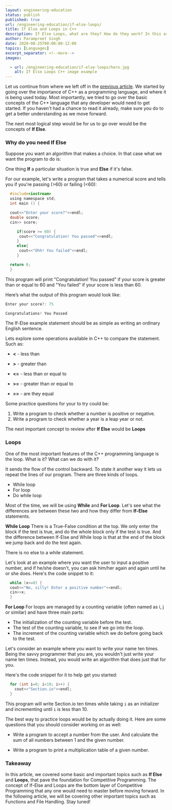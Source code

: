 ```yaml
---
layout: engineering-education
status: publish
published: true
url: /engineering-education/if-else-loops/
title: If Else and Loops in C++
description: If Else Loops, what are they? How do they work? In this article we will be going over some programming basics such as while loops, and for loops.
author: Parampreet Singh
date: 2020-08-25T00:00:00-12:00
topics: [Languages]
excerpt_separator: <!--more-->
images:

  - url: /engineering-education/if-else-loops/hero.jpg
    alt: If Else Loops C++ image example
---
```

Let us continue from where we left off in the [previous article](https://www.section.io/engineering-education/intro-to-c-part1/). We started by going over the importance of C++ as a programming language, and where it is being used today. Most importantly, we tried to go over the basic concepts of the C++ language that any developer would need to get started. If you haven't had a chance to read it already, make sure you do to get a better understanding as we move forward. 
<!--more-->
The next most logical step would be for us to go over would be the concepts of **If Else**.

### Why do you need If Else
Suppose you want an algorithm that makes a choice. In that case what we want the program to do is:

One thing **If** a particular situation is true and **Else** if it's false.

For our example, let's write a program that takes a numerical score and tells you if you're passing (>60) or failing (<60):

```C
  #include<iostream>
  using namespace std;
  int main () {

  cout<<"Enter your score?"<<endl;
  double score;
  cin>> score;

     if(score >= 60) {
      cout<<"Congratulation! You passed"<<endl;
     }
     else{
      cout<<"Ohh! You failed"<<endl;
     }

  return 0;
  }
  ```

This program will print "Congratulation! You passed" if your score is greater than or equal to 60 and "You failed" if your score is less than 60.

Here’s what the output of this program would look like:

```C
Enter your score?: 75

Congratulations! You Passed
```

The If-Else example statement should be as simple as writing an ordinary English sentence.

Lets explore some operations available in C++ to compare the statement. Such as:

- **<** - less than

- **>** - greater than

- **<=** - less than or equal to

- **>=** - greater than or equal to

- **==** - are they equal

Some practice questions for your to try could be:

1. Write a program to check whether a number is positive or negative.
2. Write a program to check whether a year is a leap year or not.

The next important concept to review after **If Else** would be  **Loops**

### Loops
One of the most important features of the C++ programming language is the loop. What is it? What can we do with it?

It sends the flow of the control backward. To state it another way it lets us repeat the lines of our program. There are three kinds of loops.

- While loop
- For loop
- Do while loop

Most of the time, we will be using **While** and **For Loop**. Let's see what the differences are between these two and how they differ from **If-Else** statements.

**While Loop**
There is a True-False condition at the top. We only enter the block if the test is true, and do the whole block only if the test is true.
And the difference between If-Else and While loop is that at the end of the block we jump back and do the test again.

There is no else to a while statement.

Let's look at an example where you want the user to input a positive number, and if he/she doesn't, you can ask him/her again and again until he or she does. Here's the code snippet to it:

```C
  while (x<=0) {
  cout<<"No, silly! Enter a positive number"<<endl;
  cin>>x;
  }
  ```

**For Loop**
For loops are managed by a counting variable (often named as i, j or similar) and have three main parts:

- The initialization of the counting variable before the test.
- The test of the counting variable, to see if we go into the loop.
- The increment of the counting variable which we do before going back to the test.

Let's consider an example where you want to write your name ten times. Being the savvy programmer that you are, you wouldn't just write your name ten times. Instead, you would write an algorithm that does just that for you.

Here's the code snippet for it to help get you started:

```C
  for (int i=0; i<10; i++) {
    cout<<"Section.io"<<endl;
  }
  ```

This program will write Section.io ten times while taking `i` as an initializer and incrementing until `i` is less than 10.

The best way to practice loops would be by actually doing it. Here are some questions that you should consider working on as well:

- Write a program to accept a number from the user. And calculate the sum of all numbers between 1 and the given number.

- Write a program to print a multiplication table of a given number.

### Takeaway
In this article, we covered some basic and important topics such as **If Else** and **Loops**, that pave the foundation for Competitive Programming. The concept of If-Else and Loops are the bottom layer of Competitive Programming that any one would need to master before moving forward. In the following article, we will be covering other important topics such as Functions and File Handling. Stay tuned!
